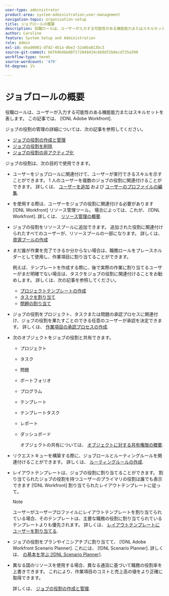 ```yaml
---
user-type: administrator
product-area: system-administration;user-management
navigation-topic: organization-setup
title: ジョブロールの概要
description: 役職ロールは、ユーザーが入力する可能性のある機能能力またはスキルセットを表します。 この記事では、Adobe Workfrontのジョブロールの様々な使用方法について説明します。
author: Caroline
feature: System Setup and Administration
role: Admin
exl-id: dead6081-dfd2-4b1a-8be2-32a0ba813bc3
source-git-commit: b6f6964bb80f172849434c669df2b0ecd735a590
workflow-type: tm+mt
source-wordcount: '479'
ht-degree: 1%

---
```


# ジョブロールの概要

役職ロールは、ユーザーが入力する可能性のある機能能力またはスキルセットを表します。 この記事では、 [!DNL Adobe Workfront].

ジョブの役割の管理の詳細については、次の記事を参照してください。

* [ジョブの役割の作成と管理](../../../administration-and-setup/set-up-workfront/organizational-setup/create-manage-job-roles.md)
* [ジョブの役割を削除](../../../administration-and-setup/set-up-workfront/organizational-setup/delete-job-roles.md)
* [ジョブの役割の非アクティブ化](../../../administration-and-setup/set-up-workfront/organizational-setup/deactivate-job-roles.md)

ジョブの役割は、次の目的で使用できます。

* ユーザーをジョブロールに関連付けて、ユーザーが実行できるスキルを示すことができます。 1 人のユーザーを複数のジョブの役割に関連付けることができます。 詳しくは、 [ユーザーを追加](../../../administration-and-setup/add-users/create-and-manage-users/add-users.md) および [ユーザーのプロファイルの編集](../../../administration-and-setup/add-users/create-and-manage-users/edit-a-users-profile.md).
* を使用する際は、ユーザーをジョブの役割に関連付ける必要があります [!DNL Workfront] リソース管理ツール。 場合によっては、これが、 [!DNL Workfront]. 詳しくは、 [リソース管理の概要](../../../resource-mgmt/resource-mgmt-overview/get-started-resource-management.md).
* ジョブの役割をリソースプールに追加できます。 追加された役割に関連付けられたすべてのユーザーが、リソースプールの一部になります。 詳しくは、 [資源プールの作成](../../../resource-mgmt/resource-planning/resource-pools/create-resource-pools.md)
* まだ誰が作業を完了できるか分からない場合は、職務ロールをプレースホルダーとして使用し、作業項目に割り当てることができます。

   例えば、テンプレートを作成する際に、後で実際の作業に割り当てるユーザーがまだ明確でない場合は、タスクをジョブの役割に関連付けることをお勧めします。 詳しくは、次の記事を参照してください。

   * [プロジェクトテンプレートの作成](../../../manage-work/projects/create-and-manage-templates/create-template.md)
   * [タスクを割り当て](../../../manage-work/tasks/assign-tasks/assign-tasks.md)
   * [問題の割り当て](../../../manage-work/issues/manage-issues/assign-issues.md)

* ジョブの役割をプロジェクト、タスクまたは問題の承認プロセスに関連付け、ジョブの役割を果たすことのできる任意のユーザーが承認を決定できます。 詳しくは、 [作業項目の承認プロセスの作成](../../../administration-and-setup/customize-workfront/configure-approval-milestone-processes/create-approval-processes.md).
* 次のオブジェクトをジョブの役割と共有できます。

   * プロジェクト
   * タスク
   * 問題
   * ポートフォリオ
   * プログラム
   * テンプレート
   * テンプレートタスク
   * レポート
   * ダッシュボード

      オブジェクトの共有については、 [オブジェクトに対する共有権限の概要](../../../workfront-basics/grant-and-request-access-to-objects/sharing-permissions-on-objects-overview.md).

* リクエストキューを構築する際に、ジョブロールとルーティングルールを関連付けることができます。 詳しくは、 [ルーティングルールの作成](../../../manage-work/requests/create-and-manage-request-queues/create-routing-rules.md).
* レイアウトテンプレートは、ジョブの役割に割り当てることができます。 割り当てられたジョブの役割を持つユーザーのプライマリの役割は誰でも表示できます [!DNL Workfront] 割り当てられたレイアウトテンプレートに従って。

   >[!NOTE]
   >
   >ユーザーがユーザープロファイルにレイアウトテンプレートを割り当てられている場合、そのテンプレートは、主要な職務の役割に割り当てられているテンプレートよりも優先されます。 詳しくは、 [レイアウトテンプレートにユーザーを割り当てる](../../../administration-and-setup/customize-workfront/use-layout-templates/assign-users-to-layout-template.md).

* ジョブの役割をプランやイニシアチブに割り当てて、 [!DNL Adobe Workfront Scenario Planner]. これには、 [!DNL Scenario Planner]. 詳しくは、 [の基本を学ぶ [!DNL Scenario Planner]](../../../scenario-planner/get-started-with-scenario-planning.md).
* 異なる国のリソースを使用する場合、異なる通貨に基づいて職務の役割率を上書きできます。 これにより、作業項目のコストと売上高の値をより正確に取得できます。

   詳しくは、 [ジョブの役割の作成と管理](../../../administration-and-setup/set-up-workfront/organizational-setup/create-manage-job-roles.md).
